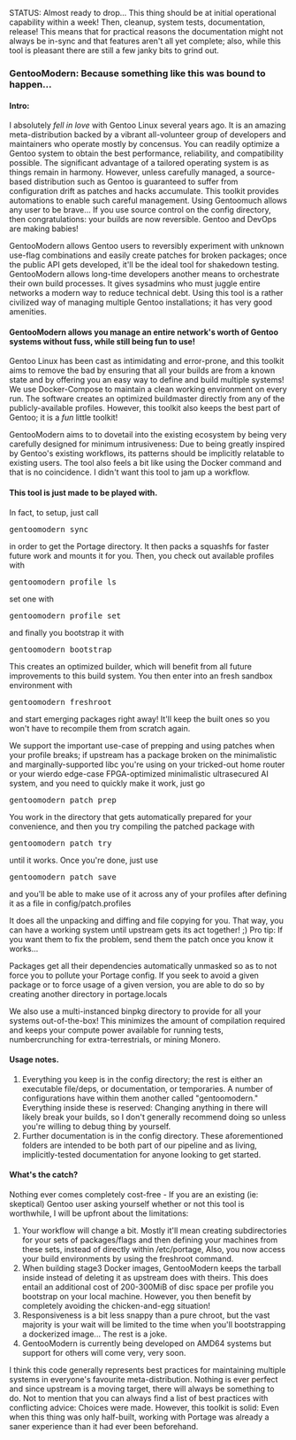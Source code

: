 <p>
STATUS: Almost ready to drop... This thing should be at initial operational capability within a week! Then, cleanup, system tests, documentation, release! This means that for practical reasons the documentation might not always be in-sync and that features aren't all yet complete; also, while this tool is pleasant there are still a few janky bits to grind out.
</p>
<h3>GentooModern: Because something like this was bound to happen...</h3>

<h4>Intro:</h4>
<p>
I absolutely <i>fell in love</i> with Gentoo Linux several years ago. It is an amazing meta-distribution backed by a vibrant all-volunteer group of developers and maintainers who operate mostly by concensus. You can readily optimize a Gentoo system to obtain the best performance, reliability, and compatibility possible. The significant advantage of a tailored operating system is as things remain in harmony. However, unless carefully managed, a source-based distribution such as Gentoo is guaranteed to suffer from configuration drift as patches and hacks accumulate. This toolkit provides automations to enable such careful management. Using Gentoomuch allows any user to be brave... If you use source control on the config directory, then congratulations: your builds are now reversible. Gentoo and DevOps are making babies!
</p>
<p>
GentooModern allows Gentoo users to reversibly experiment with unknown use-flag combinations and easily create patches for broken packages; once the public API gets developed, it'll be the ideal tool for shakedown testing. GentooModern allows long-time developers another means to orchestrate their own build processes. It gives sysadmins who must juggle entire networks a modern way to reduce technical debt. Using this tool is a rather civilized way of managing multiple Gentoo installations; it has very good amenities.
</p>
<h4>GentooModern allows you manage an entire network's worth of Gentoo systems without fuss, while still being fun to use!</h4>
Gentoo Linux has been cast as intimidating and error-prone, and this toolkit aims to remove the bad by ensuring that all your builds are from a known state and by offering you an easy way to define and build multiple systems! We use Docker-Compose to maintain a clean working environment on every run. The software creates an optimized buildmaster directly from any of the publicly-available profiles. However, this toolkit also keeps the best part of Gentoo; it is a <i>fun</i> little toolkit!
<p>
GentooModern aims to to dovetail into the existing ecosystem by being very carefully designed for minimum intrusiveness: Due to being greatly inspired by Gentoo's existing workflows, its patterns should be implicitly relatable to existing users. The tool also feels a bit like using the Docker command and that is no coincidence. I didn't want this tool to jam up a workflow.
</p>
<h4>This tool is just made to be played with.</h4>
In fact, to setup, just call
<pre>gentoomodern sync</pre>
in order to get the Portage directory. It then packs a squashfs for faster future work and mounts it for you. Then, you check out available profiles with
<pre>gentoomodern profile ls</pre>
set one with
<pre>gentoomodern profile set</pre>
and finally you bootstrap it with
<pre>gentoomodern bootstrap</pre>
This creates an optimized builder, which will benefit from all future improvements to this build system. You then enter into an fresh sandbox environment with
<pre>gentoomodern freshroot</pre>
and start emerging packages right away! It'll keep the built ones so you won't have to recompile them from scratch again.
</p>
<p>
We support the important use-case of prepping and using patches when your profile breaks; if upstream has a package broken on the minimalistic and marginally-supported libc you're using on your tricked-out home router or your wierdo edge-case FPGA-optimized minimalistic ultrasecured AI system, and you need to quickly make it work, just go
<pre>gentoomodern patch prep</pre>
You work in the directory that gets automatically prepared for your convenience, and then you try compiling the patched package with
<pre>gentoomodern patch try</pre>
until it works. Once you're done, just use
<pre>gentoomodern patch save</pre>
and you'll be able to make use of it across any of your profiles after defining it as a file in
</pre>config/patch.profiles</pre>
</p>
<p>
It does all the unpacking and diffing and file copying for you. That way, you can have a working system until upstream gets its act together! ;) Pro tip: If you want them to fix the problem, send them the patch once you know it works...
</p>
<p>
Packages get all their dependencies automatically unmasked so as to not force you to pollute your Portage config. If you seek to avoid a given package or to force usage of a given version, you are able to do so by creating another directory in
</pre>portage.locals</pre>
<p>
We also use a multi-instanced binpkg directory to provide for all your systems out-of-the-box! This minimizes the amount of compilation required and keeps your compute power available for running tests, numbercrunching for extra-terrestrials, or mining Monero.
</p>
<h4>Usage notes.</h4>
<ol>
<li>Everything you keep is in the
</pre>config</pre>
directory; the rest is either an executable file/deps, or documentation, or temporaries. A number of configurations have within them another called "gentoomodern." Everything inside these is reserved: Changing anything in there will likely break your builds, so I don't generally recommend doing so unless you're willing to debug thing by yourself.
</li>
<li>Further documentation is in the config directory. These aforementioned folders are intended to be both part of our pipeline and as living, implicitly-tested documentation for anyone looking to get started.</li>
</ol>
<h4>What's the catch?</h4>
Nothing ever comes completely cost-free - If you are an existing (ie: skeptical) Gentoo user asking yourself whether or not this tool is worthwhile, I will be upfront about the limitations:
<ol>
<li>Your workflow will change a bit. Mostly it'll mean creating subdirectories for your sets of packages/flags and then defining your machines from these sets, instead of directly within /etc/portage, Also, you now access your build environments by using the freshroot command.
</li>
<li>When building stage3 Docker images, GentooModern keeps the tarball inside instead of deleting it as upstream does with theirs. This does entail an additional cost of 200-300MiB of disc space per profile you bootstrap on your local machine. However, you then benefit by completely avoiding the chicken-and-egg situation!
</li>
<li>Responsiveness is a bit less snappy than a pure chroot, but the vast majority is your wait will be limited to the time when you'll bootstrapping a dockerized image... The rest is a joke.</li>
<li>GentooModern is currently being developed on AMD64 systems but support for others will come very, very soon.
</li>
</ol>
</p>
<p>
I think this code generally represents best practices for maintaining multiple systems in everyone's favourite meta-distribution. Nothing is ever perfect and since upstream is a moving target, there will always be something to do. Not to mention that you can always find a list of best practices with conflicting advice: Choices were made. However, this toolkit is solid: Even when this thing was only half-built, working with Portage was already a saner experience than it had ever been beforehand.
</p>
